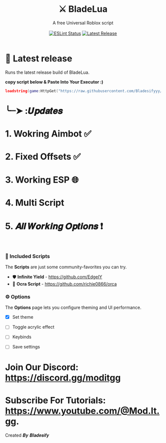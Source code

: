 <h1 align="center">⚔️ BladeLua</h1>
<div align="center">A free Universal Roblox script</div>
<br>
<div align="center">
	<a href="https://github.com/Bladesifyyy"><img src="https://github.com/richie0866/orca/actions/workflows/eslint.yaml/badge.svg" alt="ESLint Status" /></a>
	<a href="https://github.com/Bladesifyyy/BladeLua.main/blob/Updates/BladeLuaV1"><img src="https://img.shields.io/github/v/release/richie0866/orca?include_prereleases" alt="Latest Release" /></a>
</div>
<div>&nbsp;</div>

# 📌 Latest release
Runs the latest release build of BladeLua.

__copy script below & Paste Into Your Executor :)__
 ```lua
loadstring(game:HttpGet("https://raw.githubusercontent.com/Bladesifyyy/BladeLua.main/Updates/BladeLuaV1", true))() 
```
# ╰┈➤   :𝑼𝒑𝒅𝒂𝒕𝒆𝒔
# 1. Wokring Aimbot ✅
# 2. Fixed Offsets ✅
# 3. Working ESP 🌐
# 4. Multi Script
# 5. 𝑨𝒍𝒍 𝑾𝒐𝒓𝒌𝒊𝒏𝒈 𝑶𝒑𝒕𝒊𝒐𝒏𝒔 ❗
&nbsp;

### :newspaper: Included Scripts

The **Scripts** are just some community-favorites you can try.

- :shield: **Infinite Yield** - https://github.com/EdgeIY
- 🐋 **Ocra Script** - https://github.com/richie0866/orca
### :gear: Options

The **Options** page lets you configure theming and UI performance.

 - [x] Set theme
 - [ ] Toggle acrylic effect
 - [ ] Keybinds
 - [ ] Save settings


# Join Our Discord: https://discord.gg/moditgg
# Subscribe For Tutorials: https://www.youtube.com/@Mod.It.gg.

Created 𝑩𝒚 𝑩𝒍𝒂𝒅𝒆𝒔𝒊𝒇𝒚

